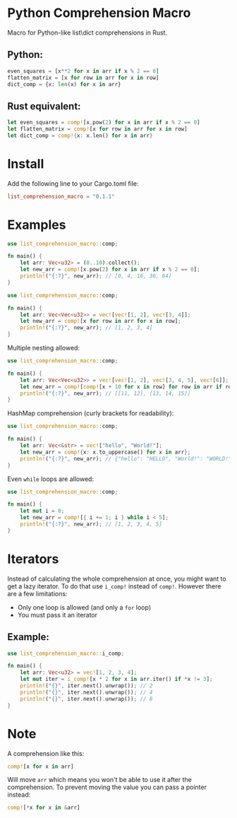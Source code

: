 # Python Comprehension Macro

Macro for Python-like list\dict comprehensions in Rust.

## Python:
```python
even_squares = [x**2 for x in arr if x % 2 == 0]
flatten_matrix = [x for row in arr for x in row]
dict_comp = {x: len(x) for x in arr}
```

## Rust equivalent:
```rust
let even_squares = comp![x.pow(2) for x in arr if x % 2 == 0]
let flatten_matrix = comp![x for row in arr for x in row]
let dict_comp = comp!{x: x.len() for x in arr}
```

# Install
Add the following line to your Cargo.toml file:
```toml
list_comprehension_macro = "0.1.1"
```

# Examples
```rust
use list_comprehension_macro::comp;

fn main() {
    let arr: Vec<u32> = (0..10).collect();
    let new_arr = comp![x.pow(2) for x in arr if x % 2 == 0];
    println!("{:?}", new_arr); // [0, 4, 16, 36, 64]
}
```

```rust
use list_comprehension_macro::comp;

fn main() {
    let arr: Vec<Vec<u32>> = vec![vec![1, 2], vec![3, 4]];
    let new_arr = comp![x for row in arr for x in row];
    println!("{:?}", new_arr); // [1, 2, 3, 4]
}
```

Multiple nesting allowed:

```rust
use list_comprehension_macro::comp;

fn main() {
    let arr: Vec<Vec<u32>> = vec![vec![1, 2], vec![3, 4, 5], vec![6]];
    let new_arr = comp![comp![x + 10 for x in row] for row in arr if row.len() > 1];
    println!("{:?}", new_arr); // [[11, 12], [13, 14, 15]]
}
```

HashMap comprehension (curly brackets for readability):

```rust
use list_comprehension_macro::comp;

fn main() {
    let arr: Vec<&str> = vec!["hello", "World!"];
    let new_arr = comp!{x: x.to_uppercase() for x in arr};
    println!("{:?}", new_arr); // {"hello": "HELLO", "World!": "WORLD!"}
}
```

Even `while` loops are allowed:

```rust
use list_comprehension_macro::comp;

fn main() {
    let mut i = 0;
    let new_arr = comp![{ i += 1; i } while i < 5];
    println!("{:?}", new_arr); // [1, 2, 3, 4, 5]
}
```

# Iterators

Instead of calculating the whole comprehension at once, you might want to get a lazy iterator. To do that use `i_comp!` instead of `comp!`. However there are a few limitations:

* Only one loop is allowed (and only a `for` loop)
* You must pass it an iterator

## Example:
```rust
use list_comprehension_macro::i_comp;

fn main() {
    let arr: Vec<u32> = vec![1, 2, 3, 4];
    let mut iter = i_comp![x * 2 for x in arr.iter() if *x != 3];
    println!("{}", iter.next().unwrap()); // 2
    println!("{}", iter.next().unwrap()); // 4
    println!("{}", iter.next().unwrap()); // 8
}
```




# Note

A comprehension like this:
```rust
comp![x for x in arr]
```
Will move `arr` which means you won't be able to use it after the comprehension. To prevent moving the value you can pass a pointer instead:
```rust
comp![*x for x in &arr]
```
